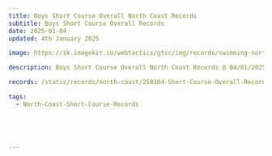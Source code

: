```yaml
---
title: Boys Short Course Overall North Coast Records
subtitle: Boys Short Course Overall Records
date: 2025-01-04
updated: 4th January 2025

image: https://ik.imagekit.io/webtactics/gtsc/img/records/swimming-north-coast-400x600.jpg

description: Boys Short Course Overall North Coast Records @ 04/01/2025

records: /static/records/north-coast/250104-Short-Course-Overall-Records-Boys.pdf

tags:
  - North-Coast-Short-Course-Records





---
```





